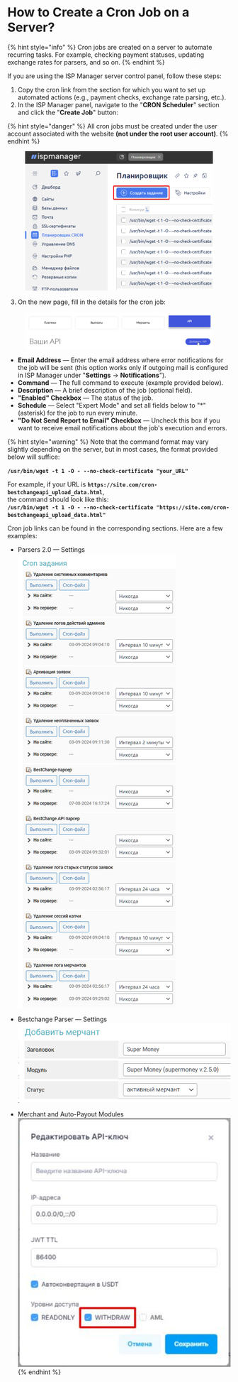 # How to Create a Cron Job on a Server?

{% hint style="info" %}
Cron jobs are created on a server to automate recurring tasks. For example, checking payment statuses, updating exchange rates for parsers, and so on.
{% endhint %}

If you are using the ISP Manager server control panel, follow these steps:

1. Copy the cron link from the section for which you want to set up automated actions (e.g., payment checks, exchange rate parsing, etc.).
2. In the ISP Manager panel, navigate to the "**CRON Scheduler**" section and click the "**Create Job**" button:

{% hint style="danger" %}
All cron jobs must be created under the user account associated with the website **(not under the root user account)**.
{% endhint %}

<figure><img src="../../.gitbook/assets/изображение (124).png" alt="" width="563"><figcaption></figcaption></figure>

3. On the new page, fill in the details for the cron job:

<figure><img src="../../.gitbook/assets/image (1314).png" alt="" width="473"><figcaption></figcaption></figure>

- **Email Address** — Enter the email address where error notifications for the job will be sent (this option works only if outgoing mail is configured in ISP Manager under "**Settings** -> **Notifications**").
- **Command** — The full command to execute (example provided below).
- **Description** — A brief description of the job (optional field).
- **"Enabled" Checkbox** — The status of the job.
- **Schedule** — Select "Expert Mode" and set all fields below to "\*" (asterisk) for the job to run every minute.
- **"Do Not Send Report to Email" Checkbox** — Uncheck this box if you want to receive email notifications about the job's execution and errors.

{% hint style="warning" %}
Note that the command format may vary slightly depending on the server, but in most cases, the format provided below will suffice:

**`/usr/bin/wget -t 1 -O - --no-check-certificate "your_URL"`**

For example, if your URL is **`https://site.com/cron-bestchangeapi_upload_data.html`**,  
the command should look like this:  
**`/usr/bin/wget -t 1 -O - --no-check-certificate "https://site.com/cron-bestchangeapi_upload_data.html"`**

Cron job links can be found in the corresponding sections. Here are a few examples:

- Parsers 2.0 — Settings  
  ![](<../../.gitbook/assets/image (1944).png>)

- Bestchange Parser — Settings  
  ![](<../../.gitbook/assets/image (1945).png>)

- Merchant and Auto-Payout Modules  
  ![](<../../.gitbook/assets/image (1946).png>)
{% endhint %}
